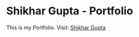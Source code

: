 # Shikhar Gupta - Portfolio
This is my Portfolio. Visit:
[Shikhar Gupta](http://shikhargupta-in.github.io/)
